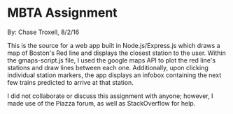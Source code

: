 MBTA Assignment
===============
By: Chase Troxell, 8/2/16

This is the source for a web app built in Node.js/Express.js which draws a map of Boston's Red line and displays the closest station to the user. Within the gmaps-script.js file, I used the google maps API to plot the red line's stations and draw lines between each one. Additionally, upon clicking individual station markers, the app displays an infobox containing the next few trains predicted to arrive at that station.

I did not collaborate or discuss this assignment with anyone; however, I made
use of the Piazza forum, as well as StackOverflow for help.

